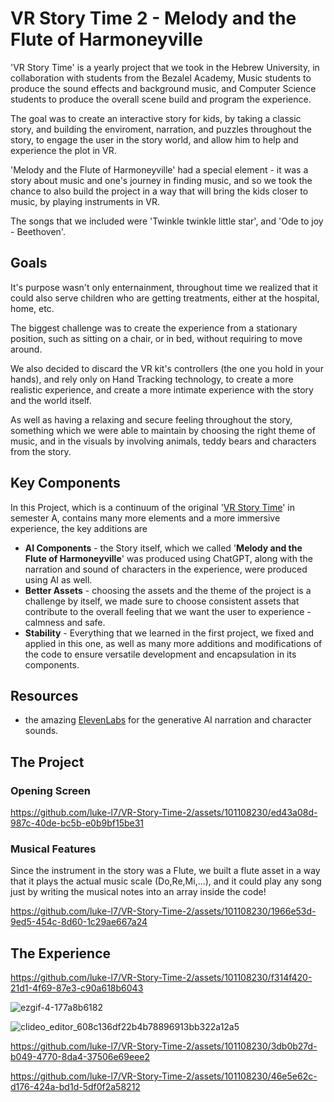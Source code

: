 # VR Story Time 2 - Melody and the Flute of Harmoneyville
'VR Story Time' is a yearly project that we took in the Hebrew University, in collaboration with students from the Bezalel Academy, Music students to produce the sound effects and background music, and Computer Science students to produce the overall scene build and program the experience.

The goal was to create an interactive story for kids, by taking a classic story, and building the enviroment, narration, and puzzles throughout the story, to engage the user in the story world, and allow him to help and experience the plot in VR.

'Melody and the Flute of Harmoneyville' had a special element - it was a story about music and one's journey in finding music, and so we took the chance to also build the project in a way that will bring the kids closer to music, by playing instruments in VR.

The songs that we included were 'Twinkle twinkle little star', and 'Ode to joy - Beethoven'.

## Goals

It's purpose wasn't only enternainment, throughout time we realized that it could also serve children who are getting treatments, either at the hospital, home, etc.

The biggest challenge was to create the experience from a stationary position, such as sitting on a chair, or in bed, without requiring to move around.

We also decided to discard the VR kit's controllers (the one you hold in your hands), and rely only on Hand Tracking technology, to create a more realistic experience, and create a more intimate experience with the story and the world itself.

As well as having a relaxing and secure feeling throughout the story, something which we were able to maintain by choosing the right theme of music, and in the visuals by involving animals, teddy bears and characters from the story.

## Key Components
In this Project, which is a continuum of the original '[VR Story Time](https://github.com/husen1015/vrStoryTime)' in semester A, contains many more elements and a more immersive experience, the key additions are

* **AI Components** - the Story itself, which we called '**Melody and the Flute of Harmoneyville**' was produced using ChatGPT, along with the narration and sound of characters in the experience, were produced using AI as well.
* **Better Assets** - choosing the assets and the theme of the project is a challenge by itself, we made sure to choose consistent assets that contribute to the overall feeling that we want the user to experience - calmness and safe.
* **Stability** - Everything that we learned in the first project, we fixed and applied in this one, as well as many more additions and modifications of the code to ensure versatile development and encapsulation in its components.

## Resources
* the amazing [ElevenLabs](https://elevenlabs.io/) for the generative AI narration and character sounds.
  
## The Project

### Opening Screen

https://github.com/luke-l7/VR-Story-Time-2/assets/101108230/ed43a08d-987c-40de-bc5b-e0b9bf15be31

### Musical Features

Since the instrument in the story was a Flute, we built a flute asset in a way that it plays the actual music scale (Do,Re,Mi,...), and it could play any song just by writing the musical notes into an array inside the code!

https://github.com/luke-l7/VR-Story-Time-2/assets/101108230/1966e53d-9ed5-454c-8d60-1c29ae667a24


## The Experience

https://github.com/luke-l7/VR-Story-Time-2/assets/101108230/f314f420-21d1-4f69-87e3-c90a618b6043


![ezgif-4-177a8b6182](https://github.com/luke-l7/VR-Story-Time-2/assets/101108230/3c993346-225a-44f0-a67a-36dae282d7e9)


![clideo_editor_608c136df22b4b78896913bb322a12a5](https://github.com/luke-l7/VR-Story-Time-2/assets/101108230/abe8c011-6a6c-4204-858a-03aa2a2a664a)


https://github.com/luke-l7/VR-Story-Time-2/assets/101108230/3db0b27d-b049-4770-8da4-37506e69eee2


https://github.com/luke-l7/VR-Story-Time-2/assets/101108230/46e5e62c-d176-424a-bd1d-5df0f2a58212






